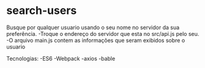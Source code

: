 # search-users
Busque por qualquer usuario usando o seu nome no servidor da sua preferência.
-Troque o endereço do servidor que esta no src/api.js pelo seu.
-O arquivo main.js contem as informações que seram exibidos sobre o usuario

Tecnologias:
-ES6
-Webpack
-axios
-bable
